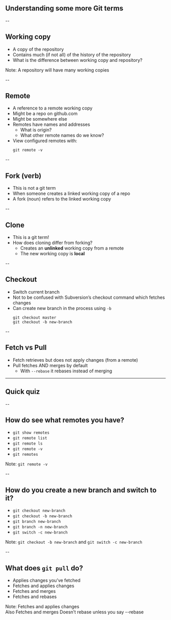 ## Understanding some more Git terms

--

## Working copy

+ A copy of the repository
+ Contains much (if not all) of the history of the repository
+ What is the difference between working copy and repository?

Note: A repository will have many working copies

--

## Remote

+ A reference to a remote working copy
+ Might be a repo on github.com
+ Might be somewhere else
+ Remotes have names and addresses
  + What is origin?
  + What other remote names do we know?
+ View configured remotes with:
  ```
  git remote -v
  ```

--

## Fork (verb)

+ This is not a git term
+ When someone creates a linked working copy of a repo
+ A fork (noun) refers to the linked working copy 

--

## Clone

+ This is a git term!
+ How does cloning differ from forking? 
  + Creates an **unlinked** working copy from a remote
  + The new working copy is **local**

--

## Checkout

+ Switch current branch
+ Not to be confused with Subversion’s checkout command which fetches changes
+ Can create new branch in the process using `-b`
  ```
  git checkout master
  git checkout -b new-branch
  ```

--

## Fetch vs Pull

+ Fetch retrieves but does not apply changes (from a remote)
+ Pull fetches AND merges by default
  + With `--rebase` it rebases instead of merging

---

## Quick quiz

--

## How do see what remotes you have?

* `git show remotes`
* `git remote list`
* `git remote ls`
* `git remote -v`
* `git remotes`

Note: `git remote -v`

--

## How do you create a new branch and switch to it?

* `git checkout new-branch`
* `git checkout -b new-branch`
* `git branch new-branch`
* `git branch -n new-branch`
* `git switch -c new-branch`

Note: `git checkout -b new-branch` and `git switch -c new-branch`

--

## What does `git pull` do?

* Applies changes you’ve fetched
* Fetches and applies changes
* Fetches and merges
* Fetches and rebases

Note: Fetches and applies changes  
Also Fetches and merges
Doesn’t rebase unless you say --rebase